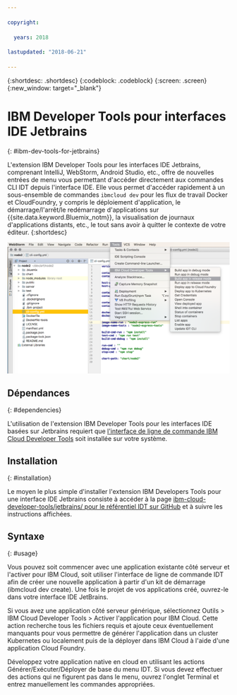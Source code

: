 ```yaml
---

copyright:

  years: 2018

lastupdated: "2018-06-21"

---
```


{:shortdesc: .shortdesc}
{:codeblock: .codeblock}
{:screen: .screen}
{:new_window: target="_blank"}

# IBM Developer Tools pour interfaces IDE Jetbrains
{: #ibm-dev-tools-for-jetbrains}

L'extension IBM Developer Tools pour les interfaces IDE Jetbrains, comprenant IntelliJ, WebStorm, Android Studio, etc., offre de nouvelles entrées de menu vous permettant d'accéder directement aux commandes CLI IDT depuis l'interface IDE. Elle vous permet d'accéder rapidement à un sous-ensemble de commandes `ibmcloud dev` pour les flux de travail Docker et CloudFoundry, y compris le déploiement d'application, le démarrage/l'arrêt/le redémarrage d'applications sur {{site.data.keyword.Bluemix_notm}}, la visualisation de journaux d'applications distants, etc., le tout sans avoir à quitter le contexte de votre éditeur.
{:shortdesc}

![Capture d'écran d'IBM Developer Tools s'exécutant dans une interface IDE WebStorm.](jetbrains.png "Exemple de menu IDT s'exécutant dans une interface IDE de WebStorm")

## Dépendances
{: #dependencies}

L'utilisation de l'extension IBM Developer Tools pour les interfaces IDE basées sur Jetbrains requiert que [l'interface de ligne de commande IBM Cloud Developer Tools](index.html) soit installée sur votre système.

## Installation
{: #installation}

Le moyen le plus simple d'installer l'extension IBM Developers Tools pour une interface IDE Jetbrains consiste à accéder à la page [ibm-cloud-developer-tools/jetbrains/ pour le référentiel IDT sur GitHub](https://github.com/IBM-Cloud/ibm-cloud-developer-tools/tree/master/jetbrains) et à suivre les instructions affichées.

## Syntaxe
{: #usage}

Vous pouvez soit commencer avec une application existante côté serveur et l'activer pour IBM Cloud, soit utiliser l'interface de ligne de commande IDT afin de créer une nouvelle application à partir d'un kit de démarrage (ibmcloud dev create). Une fois le projet de vos applications créé, ouvrez-le dans votre interface IDE JetBrains.

Si vous avez une application côté serveur générique, sélectionnez Outils > IBM Cloud Developer Tools > Activer l'application pour IBM Cloud. Cette action recherche tous les fichiers requis et ajoute ceux éventuellement manquants pour vous permettre de générer l'application dans un cluster Kubernetes ou localement puis de la déployer dans IBM Cloud à l'aide d'une application Cloud Foundry.

Développez votre application native en cloud en utilisant les actions Générer/Exécuter/Déployer de base du menu IDT. Si vous devez effectuer des actions qui ne figurent pas dans le menu, ouvrez l'onglet Terminal et entrez manuellement les commandes appropriées.
